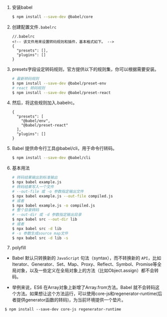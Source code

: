 1. 安装babel
    ```bash
    $ npm install --save-dev @babel/core
    ```
2. 创建配置文件`.babelrc`
    ```babelrc
    //.babelrc
    <!-- 该文件用来设置转码规则和插件，基本格式如下。 -->
    {
      "presets": [],
      "plugins": []
    }
    ```
3. presets字段设定转码规则，官方提供以下的规则集，你可以根据需要安装。
    ```bash
    # 最新转码规则
    $ npm install --save-dev @babel/preset-env
    # react 转码规则
    $ npm install --save-dev @babel/preset-react
    ```
4. 然后，将这些规则加入.babelrc。
    ```.babelrc
    {
      "presets": [
        "@babel/env",
        "@babel/preset-react"
      ],
      "plugins": []
    }
    ```
5. Babel 提供命令行工具@babel/cli，用于命令行转码。
    ```bash
    $ npm install --save-dev @babel/cli
    ```
6. 基本用法
    ```bash
    # 转码结果输出到标准输出
    $ npx babel example.js
    # 转码结果写入一个文件
    # --out-file 或 -o 参数指定输出文件
    $ npx babel example.js --out-file compiled.js
    # 或者
    $ npx babel example.js -o compiled.js
    # 整个目录转码
    # --out-dir 或 -d 参数指定输出目录
    $ npx babel src --out-dir lib
    # 或者
    $ npx babel src -d lib
    # -s 参数生成source map文件
    $ npx babel src -d lib -s
    ```
7. polyfill
- Babel 默认只转换新的 `JavaScript` 句法（syntax），而不转换新的 `API`，比如Iterator、Generator、Set、Map、Proxy、Reflect、Symbol、Promise等全局对象，以及一些定义在全局对象上的方法（比如Object.assign）都不会转码。

- 举例来说，ES6 在Array对象上新增了Array.from方法。Babel 就不会转码这个方法。如果想让这个方法运行，可以使用core-js和regenerator-runtime(后者提供generator函数的转码)，为当前环境提供一个垫片。
```shell
$ npm install --save-dev core-js regenerator-runtime
```